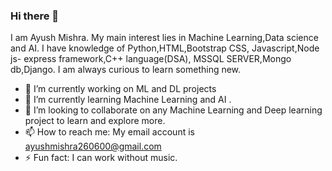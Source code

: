 ### Hi there 👋
I am Ayush Mishra. My main interest lies in Machine Learning,Data science and AI. I  have  knowledge of Python,HTML,Bootstrap CSS, Javascript,Node js- express framework,C++ language(DSA), MSSQL SERVER,Mongo db,Django. I am always curious to learn something new.

- 🔭 I’m currently working on ML and DL projects
- 🌱 I’m currently learning Machine Learning  and AI .
- 👯 I’m looking to collaborate on any Machine Learning and Deep learning project  to learn and explore more.
- 📫 How to reach me: My email account is ayushmishra260600@gmail.com
- ⚡ Fun fact: I can work without music.


<!--
**ayushmishra190/ayushmishra190** is a ✨ _special_ ✨ repository because its `README.md` (this file) appears on your GitHub profile.

Here are some ideas to get you started:

